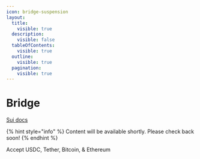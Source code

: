 ```yaml
---
icon: bridge-suspension
layout:
  title:
    visible: true
  description:
    visible: false
  tableOfContents:
    visible: true
  outline:
    visible: true
  pagination:
    visible: true
---
```


# Bridge

[Sui docs](https://docs.sui.io/concepts/tokenomics/sui-bridging)

{% hint style="info" %}
Content will be available shortly. Please check back soon!
{% endhint %}

Accept USDC, Tether, Bitcoin, & Ethereum
